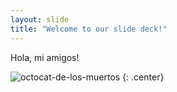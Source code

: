 ```yaml
---
layout: slide
title: "Welcome to our slide deck!"
---
```


Hola, mi amigos!

![octocat-de-los-muertos](https://octodex.github.com/images/octocat-de-los-muertos.jpg)
{: .center}
